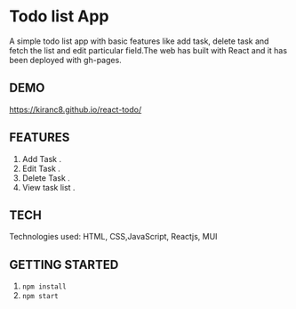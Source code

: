 # Todo list App

A simple todo list app with basic features like add task, delete task and fetch the list and edit particular field.The web has built with React and it has been deployed with gh-pages.

## DEMO

https://kiranc8.github.io/react-todo/

## FEATURES

1. Add Task . 
2. Edit Task .
3. Delete Task .
3. View task list .

## TECH

Technologies used: HTML, CSS,JavaScript, Reactjs, MUI

## GETTING STARTED

1. ```npm install```
2. ``` npm start ```
